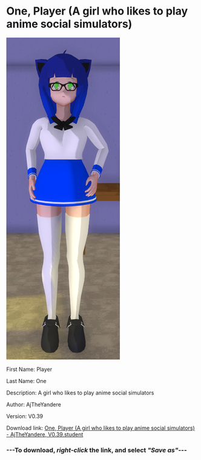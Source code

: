 # One, Player (A girl who likes to play anime social simulators)

<img src = "https://raw.githubusercontent.com/Arbiter1223/Daigaku-Gurashi-Custom-Students/master/Students/Files/One%2C%20Player%20(A%20girl%20who%20likes%20to%20play%20anime%20social%20simulators).png">

First Name: Player

Last Name: One

Description: A girl who likes to play anime social simulators

Author: AjTheYandere

Version: V0.39

Download link: <a href="https://raw.githubusercontent.com/Arbiter1223/Daigaku-Gurashi-Custom-Students/master/Students/Files/One%2C%20Player%20(A%20girl%20who%20likes%20to%20play%20anime%20social%20simulators)%20-%20AjTheYandere%2C%20V0.39.student">One, Player (A girl who likes to play anime social simulators) - AjTheYandere, V0.39.student</a>

### ---**To download, _right-click_ the link, and select _"Save as"_**---
